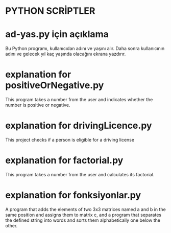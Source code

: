# PYTHON SCRİPTLER

# ad-yas.py için açıklama

Bu Python programı, kullanıcıdan adını ve yaşını alır. Daha sonra kullanıcının adını ve gelecek yıl kaç yaşında olacağını ekrana yazdırır.

# explanation for positiveOrNegative.py

This program takes a number from the user and indicates whether the number is positive or negative.

# explanation for drivingLicence.py

This project checks if a person is eligible for a driving license

# explanation for factorial.py

This program takes a number from the user and calculates its factorial.


# explanation for fonksiyonlar.py

A program that adds the elements of two 3x3 matrices named a and b in the same position and assigns them to matrix c, and a program that separates the defined string into words and sorts them alphabetically one below the other.

